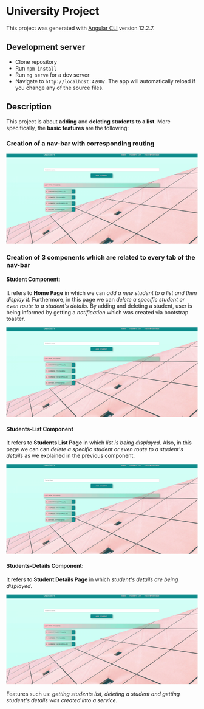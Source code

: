 # University Project

This project was generated with [Angular CLI](https://github.com/angular/angular-cli) version 12.2.7.


## Development server

- Clone repository 
- Run `npm install` 
- Run `ng serve` for a dev server
- Navigate to `http://localhost:4200/`. The app will automatically reload if you change any of the source files.

## Description

This project is about **adding** and **deleting students to a list**. 
More specifically, the **basic features** are the following:

### Creation of a nav-bar with corresponding routing

![](nav_bar.gif) 

### Creation of **3 components** which are related to every tab of the nav-bar

#### Student Component:
It refers to **Home Page** in which we can *add a new student to a list and then display it*. Furthermore,
in this page we can *delete a specific student or even route to a student's details*.
By adding and deleting a student, user is being informed by getting a *notification* which was created via 
bootstrap toaster.  
    
![](home.gif) 
    
#### Students-List Component
It refers to **Students List Page** in which *list is being displayed*. Also, in this page we can 
can *delete a specific student or even route to a student's details* as we explained in the previous component.
    
![](students_list.gif) 
     
#### Students-Details Component:
It refers to **Student Details Page** in which *student's details are being displayed*. 
    
![](students_details.gif) 
    
Features such us: *getting students list, deleting a student and getting student's details was created into a service*.
